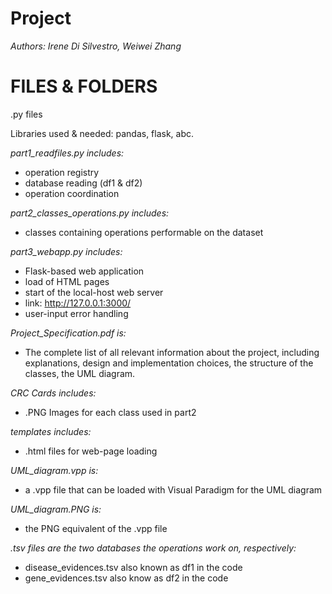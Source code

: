 # Project

*Authors: Irene Di Silvestro, Weiwei Zhang*

# FILES & FOLDERS

.py files

Libraries used & needed: pandas, flask, abc.

*part1_readfiles.py includes:*
- operation registry
- database reading (df1 & df2)
- operation coordination

*part2_classes_operations.py includes:*
- classes containing operations performable on the dataset

*part3_webapp.py includes:*
- Flask-based web application
- load of HTML pages
- start of the local-host web server
- link: http://127.0.0.1:3000/
- user-input error handling

*Project_Specification.pdf is:*
- The complete list of all relevant information about the project, including explanations, design and implementation choices, the structure of the classes, the UML diagram.

*CRC Cards includes:*
- .PNG Images for each class used in part2

*templates includes:*
- .html files for web-page loading

*UML_diagram.vpp is:*
- a .vpp file that can be loaded with Visual Paradigm for the UML diagram

*UML_diagram.PNG is:*
- the PNG equivalent of the .vpp file

*.tsv files are the two databases the operations work on, respectively:*
- disease_evidences.tsv also known as df1 in the code
- gene_evidences.tsv also know as df2 in the code
